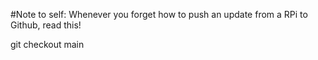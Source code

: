 #Note to self: Whenever you forget how to push an update from a RPi to Github, read this!

git checkout main
